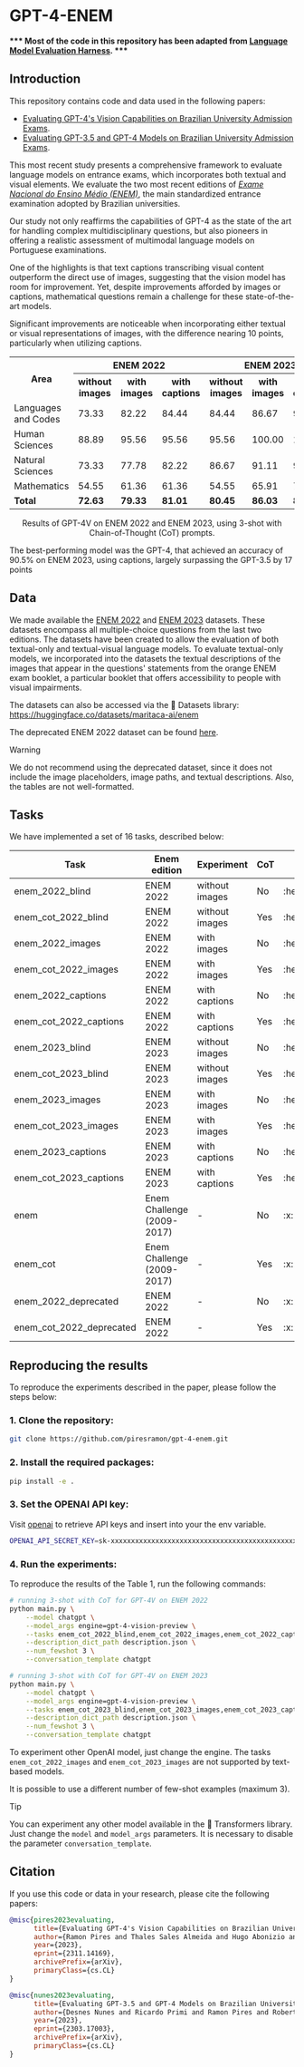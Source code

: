 # GPT-4-ENEM

**\*\*\* Most of the code in this repository has been adapted from [Language Model Evaluation Harness](https://github.com/EleutherAI/lm-evaluation-harness). \*\*\***

## Introduction

This repository contains code and data used in the following papers:

- [Evaluating GPT-4's Vision Capabilities on Brazilian University Admission Exams](https://arxiv.org/abs/2311.14169). 
- [Evaluating GPT-3.5 and GPT-4 Models on Brazilian University Admission Exams](https://arxiv.org/abs/2303.17003).

This most recent study presents a comprehensive framework to evaluate language models on entrance exams, which incorporates both textual and visual elements. We evaluate the two most recent editions of *[Exame Nacional do Ensino Médio (ENEM)](https://www.gov.br/inep/pt-br/areas-de-atuacao/avaliacao-e-exames-educacionais/enem)*, the main standardized entrance examination adopted by Brazilian universities.

Our study not only reaffirms the capabilities of GPT-4 as the state of the art for handling complex multidisciplinary questions, but also pioneers in offering a realistic assessment of multimodal language models on Portuguese examinations.

One of the highlights is that text captions transcribing visual content outperform the direct use of images, suggesting that the vision model has room for improvement. Yet, despite improvements afforded by images or captions, mathematical questions remain a challenge for these state-of-the-art models.

Significant improvements are noticeable when incorporating either textual or visual representations of images, with the difference nearing 10 points, particularly when utilizing captions.

<table>
  <tr>
    <th rowspan="2">Area</th>
    <th colspan="3" style="text-align: center;">ENEM 2022</th>
    <th colspan="3" style="text-align: center;">ENEM 2023</th>
  </tr>
  <tr>
    <th>without images</th>
    <th>with images</th>
    <th>with captions</th>
    <th>without images</th>
    <th>with images</th>
    <th>with captions</th>
  </tr>
  <tr>
    <td>Languages and Codes</td>
    <td>73.33</td>
    <td>82.22</td>
    <td>84.44</td>
    <td>84.44</td>
    <td>86.67</td>
    <td>91.11</td>
  </tr>
  <tr>
    <td>Human Sciences</td>
    <td>88.89</td>
    <td>95.56</td>
    <td>95.56</td>
    <td>95.56</td>
    <td>100.00</td>
    <td>100.00</td>
  </tr>
  <tr>
    <td>Natural Sciences</td>
    <td>73.33</td>
    <td>77.78</td>
    <td>82.22</td>
    <td>86.67</td>
    <td>91.11</td>
    <td>93.33</td>
  </tr>
  <tr>
    <td>Mathematics</td>
    <td>54.55</td>
    <td>61.36</td>
    <td>61.36</td>
    <td>54.55</td>
    <td>65.91</td>
    <td>75.00</td>
  </tr>
  <tr>
    <td style="font-weight: bold;">Total</td>
    <td style="font-weight: bold;">72.63</td>
    <td style="font-weight: bold;">79.33</td>
    <td style="font-weight: bold;">81.01</td>
    <td style="font-weight: bold;">80.45</td>
    <td style="font-weight: bold;">86.03</td>
    <td style="font-weight: bold;">89.94</td>
  </tr>
</table>

<p style="text-align: center;">Results of GPT-4V on ENEM 2022 and ENEM 2023, using 3-shot with Chain-of-Thought (CoT) prompts.</p>

The best-performing model was the GPT-4, that achieved an accuracy of 90.5% on ENEM 2023, using captions, largely surpassing the GPT-3.5 by 17 points


<!-- The study explores the capabilities of Language Models (LMs) in solving high-stakes multiple-choice tests, using the *[Exame Nacional do Ensino Médio (ENEM)](https://www.gov.br/inep/pt-br/areas-de-atuacao/avaliacao-e-exames-educacionais/enem)* as a case study. The ENEM is a multidisciplinary entrance examination widely adopted by Brazilian universities, which poses challenging tasks for LMs since its questions may span multiple fields of knowledge, requiring understanding of information from diverse domains.

The paper analyzes responses generated by GPT-3.5 and GPT-4 models for questions presented in the 2009-2017 exams, as well as for questions of the 2022 exam, which were made public after the training of the models completed. Furthermore, different prompt strategies were tested, including the use of Chain-of-Thought (CoT) prompts to generate explanations to answers.

On the 2022 edition, the best-performing model, GPT-4 with CoT, achieved an accuracy of 87%, largely surpassing GPT-3.5 by 11 points. -->

<!-- | Area                 | code-davinci-002   |          |          | gpt-3.5-turbo   |          |          | gpt-4          |          |          |
|----------------------|--------------------|--------------------|--------------------|-----------------|----------|----------|----------------|----------|----------|
|                      | zero-shot          | three-shot | three-shot with CoT | zero-shot | three-shot | three-shot with CoT | zero-shot | three-shot | three-shot with CoT |
| Languages and Codes  |        78.79       |   87.88   |   72.73   |      75.76      |   81.82   |   69.70   |      84.85     |   87.88   |   87.88   |
| Human Sciences       |        89.19       |   94.59   |   91.89   |      91.89      |   89.19   |   94.59   |      94.59     |   94.59   |   94.59   |
| Natural Sciences     |        69.23       |   61.54   |   53.85   |      73.08      |   84.62   |   65.38   |      84.62     |   76.92   |   88.46   |
| Mathematics          |        18.18       |   27.27   |   50.00   |      18.18      |   36.36   |   54.55   |      40.91     |   50.00   |   72.73   |
| **Total**            |      **68.64**     | **72.88** | **70.34** |    **69.49**    | **76.27** | **73.73** |    **79.66**   | **80.51** | **87.29** |

<p style="text-align: center;">Results on ENEM 2022. Questions that require image comprehension were removed.</p>
 
 We make available all explanations, targets and predictions generated for all experiments with the ENEM 2022 dataset in the [reports](reports/) folder. -->

## Data

We made available the [ENEM 2022](data/enem/2022.jsonl) and [ENEM 2023](data/enem/2023.jsonl) datasets. These datasets encompass all multiple-choice questions from the last two editions. The datasets have been created to allow the evaluation of both textual-only and textual-visual language models. To evaluate textual-only models, we incorporated into the datasets the textual descriptions of the images that appear in the questions' statements from the orange ENEM exam booklet, a particular booklet that offers accessibility to people with visual impairments.

The datasets can also be accessed via the 🤗 Datasets library: https://huggingface.co/datasets/maritaca-ai/enem

The deprecated ENEM 2022 dataset can be found [here](data/enem/2022.json).

> [!Warning]
> We do not recommend using the deprecated dataset, since it does not include the image placeholders, image paths, and textual descriptions. Also, the tables are not well-formatted.

## Tasks

We have implemented a set of 16 tasks, described below:

<table>
  <thead>
    <tr>
      <th>Task</th>
      <th>Enem edition</th>
      <th>Experiment</th>
      <th>CoT</th>
      <th>Use all the questions</th>
    </tr>
  </thead>
  <tbody>
    <tr>
      <td>enem_2022_blind</td>
      <td>ENEM 2022</td>
      <td>without images</td>
      <td>No</td>
      <td>:heavy_check_mark:</td>
    </tr>
    <tr>
      <td>enem_cot_2022_blind</td>
      <td>ENEM 2022</td>
      <td>without images</td>
      <td>Yes</td>
      <td>:heavy_check_mark:</td>
    </tr>
    <tr>
      <td>enem_2022_images</td>
      <td>ENEM 2022</td>
      <td>with images</td>
      <td>No</td>
      <td>:heavy_check_mark:</td>
    </tr>
    <tr>
      <td>enem_cot_2022_images</td>
      <td>ENEM 2022</td>
      <td>with images</td>
      <td>Yes</td>
      <td>:heavy_check_mark:</td>
    </tr>
    <tr>
      <td>enem_2022_captions</td>
      <td>ENEM 2022</td>
      <td>with captions</td>
      <td>No</td>
      <td>:heavy_check_mark:</td>
    </tr>
    <tr>
      <td>enem_cot_2022_captions</td>
      <td>ENEM 2022</td>
      <td>with captions</td>
      <td>Yes</td>
      <td>:heavy_check_mark:</td>
    </tr>
    <tr>
      <td>enem_2023_blind</td>
      <td>ENEM 2023</td>
      <td>without images</td>
      <td>No</td>
      <td>:heavy_check_mark:</td>
    </tr>
    <tr>
      <td>enem_cot_2023_blind</td>
      <td>ENEM 2023</td>
      <td>without images</td>
      <td>Yes</td>
      <td>:heavy_check_mark:</td>
    </tr>
    <tr>
      <td>enem_2023_images</td>
      <td>ENEM 2023</td>
      <td>with images</td>
      <td>No</td>
      <td>:heavy_check_mark:</td>
    </tr>
    <tr>
      <td>enem_cot_2023_images</td>
      <td>ENEM 2023</td>
      <td>with images</td>
      <td>Yes</td>
      <td>:heavy_check_mark:</td>
    </tr>
    <tr>
      <td>enem_2023_captions</td>
      <td>ENEM 2023</td>
      <td>with captions</td>
      <td>No</td>
      <td>:heavy_check_mark:</td>
    </tr>
    <tr>
      <td>enem_cot_2023_captions</td>
      <td>ENEM 2023</td>
      <td>with captions</td>
      <td>Yes</td>
      <td>:heavy_check_mark:</td>
    </tr>
    <tr>
      <td>enem</td>
      <td>Enem Challenge (2009-2017)</td>
      <td>-</td>
      <td>No</td>
      <td>:x:</td>
    </tr>
    <tr>
      <td>enem_cot</td>
      <td>Enem Challenge (2009-2017)</td>
      <td>-</td>
      <td>Yes</td>
      <td>:x:</td>
    </tr>
    <tr>
      <td>enem_2022_deprecated</td>
      <td>ENEM 2022</td>
      <td>-</td>
      <td>No</td>
      <td>:x:</td>
    </tr>
    <tr>
      <td>enem_cot_2022_deprecated</td>
      <td>ENEM 2022</td>
      <td>-</td>
      <td>Yes</td>
      <td>:x:</td>
    </tr>
  </tbody>
</table>


<!-- 1. **enem_2022_blind**: ENEM 2022 without images and without CoT prompting.
2. **enem_cot_2022_blind**: ENEM 2022 without images and with CoT prompting.
3. **enem_2022_images**: ENEM 2022 with images and without CoT prompting.
4. **enem_cot_2022_images**: ENEM 2022 with images and with CoT prompting.
5. **enem_2022_captions**: ENEM 2022 with captions and without CoT prompting.
6. **enem_cot_2022_captions**: ENEM 2022 with captions and with CoT prompting.
7. **enem_2023_blind**: ENEM 2023 without images and without CoT prompting.
8. **enem_cot_2023_blind**: ENEM 2023 without images and with CoT prompting.
9. **enem_2023_images**: ENEM 2023 with images and without CoT prompting.
10. **enem_cot_2023_images**: ENEM 2023 with images and with CoT prompting.
11. **enem_2023_captions**: ENEM 2023 with captions and without CoT prompting.
12. **enem_cot_2023_captions**: ENEM 2023 with captions and with CoT prompting.
13. **enem**: Enem Challenge (2009-2017) without CoT prompting (deprecated).
14. **enem_cot**: Enem Challenge (2009-2017) with CoT prompting (deprecated).
15. **enem_2022_deprecated**: Enem 2022 without CoT prompting (deprecated).
16. **enem_cot_2022_deprecated**: Enem 2022 with CoT prompting (deprecated). -->

## Reproducing the results
To reproduce the experiments described in the paper, please follow the steps below:

### 1. Clone the repository:
```bash
git clone https://github.com/piresramon/gpt-4-enem.git
```

### 2. Install the required packages:
```bash
pip install -e .
```
### 3. Set the OPENAI API key:
Visit [openai](https://help.openai.com/en/articles/4936850-where-do-i-find-my-secret-api-key) to retrieve API keys and insert into your the env variable.
```bash
OPENAI_API_SECRET_KEY=sk-xxxxxxxxxxxxxxxxxxxxxxxxxxxxxxxxxxxxxxxxxxxxxxxx
```
### 4. Run the experiments:

To reproduce the results of the Table 1, run the following commands:

```bash
# running 3-shot with CoT for GPT-4V on ENEM 2022
python main.py \
    --model chatgpt \
    --model_args engine=gpt-4-vision-preview \
    --tasks enem_cot_2022_blind,enem_cot_2022_images,enem_cot_2022_captions \
    --description_dict_path description.json \
    --num_fewshot 3 \
    --conversation_template chatgpt

# running 3-shot with CoT for GPT-4V on ENEM 2023
python main.py \
    --model chatgpt \
    --model_args engine=gpt-4-vision-preview \
    --tasks enem_cot_2023_blind,enem_cot_2023_images,enem_cot_2023_captions \
    --description_dict_path description.json \
    --num_fewshot 3 \
    --conversation_template chatgpt
```
To experiment other OpenAI model, just change the engine. The tasks `enem_cot_2022_images` and `enem_cot_2023_images` are not supported by text-based models.
<!-- python main.py --model chatgpt --model_args engine=gpt-4-1106-preview --tasks enem_cot_2023 --description_dict_path description.json --num_fewshot 3 --conversation_template chatgpt -->
It is possible to use a different number of few-shot examples (maximum 3).

> [!Tip]
> You can experiment any other model available in the 🤗 Transformers library. Just change the `model` and `model_args` parameters. It is necessary to disable the parameter `conversation_template`.

## Citation
If you use this code or data in your research, please cite the following papers:

```bibtex
@misc{pires2023evaluating,
      title={Evaluating GPT-4's Vision Capabilities on Brazilian University Admission Exams}, 
      author={Ramon Pires and Thales Sales Almeida and Hugo Abonizio and Rodrigo Nogueira},
      year={2023},
      eprint={2311.14169},
      archivePrefix={arXiv},
      primaryClass={cs.CL}
}
```

```bibtex
@misc{nunes2023evaluating,
      title={Evaluating GPT-3.5 and GPT-4 Models on Brazilian University Admission Exams}, 
      author={Desnes Nunes and Ricardo Primi and Ramon Pires and Roberto Lotufo and Rodrigo Nogueira},
      year={2023},
      eprint={2303.17003},
      archivePrefix={arXiv},
      primaryClass={cs.CL}
}
```

<!-- ## Contact
If you have any questions or comments, please feel free to contact us at pires.ramon@gmail.com. -->